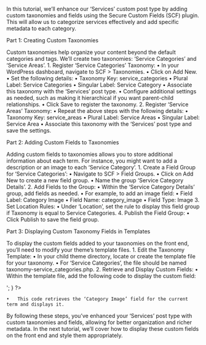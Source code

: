 In this tutorial, we’ll enhance our ‘Services’ custom post type by adding custom taxonomies and fields using the Secure Custom Fields (SCF) plugin. This will allow us to categorize services effectively and add specific metadata to each category.

Part 1: Creating Custom Taxonomies

Custom taxonomies help organize your content beyond the default categories and tags. We’ll create two taxonomies: ‘Service Categories’ and ‘Service Areas’.
	1.	Register ‘Service Categories’ Taxonomy:
	•	In your WordPress dashboard, navigate to SCF > Taxonomies.
	•	Click on Add New.
	•	Set the following details:
	•	Taxonomy Key: service_categories
	•	Plural Label: Service Categories
	•	Singular Label: Service Category
	•	Associate this taxonomy with the ‘Services’ post type.
	•	Configure additional settings as needed, such as making it hierarchical if you want parent-child relationships.
	•	Click Save to register the taxonomy.
	2.	Register ‘Service Areas’ Taxonomy:
	•	Repeat the above steps with the following details:
	•	Taxonomy Key: service_areas
	•	Plural Label: Service Areas
	•	Singular Label: Service Area
	•	Associate this taxonomy with the ‘Services’ post type and save the settings.

Part 2: Adding Custom Fields to Taxonomies

Adding custom fields to taxonomies allows you to store additional information about each term. For instance, you might want to add a description or an image to each ‘Service Category’.
	1.	Create a Field Group for ‘Service Categories’:
	•	Navigate to SCF > Field Groups.
	•	Click on Add New to create a new field group.
	•	Name the group ‘Service Category Details’.
	2.	Add Fields to the Group:
	•	Within the ‘Service Category Details’ group, add fields as needed.
	•	For example, to add an image field:
	•	Field Label: Category Image
	•	Field Name: category_image
	•	Field Type: Image
	3.	Set Location Rules:
	•	Under ‘Location’, set the rule to display this field group if Taxonomy is equal to Service Categories.
	4.	Publish the Field Group:
	•	Click Publish to save the field group.

Part 3: Displaying Custom Taxonomy Fields in Templates

To display the custom fields added to your taxonomies on the front end, you’ll need to modify your theme’s template files.
	1.	Edit the Taxonomy Template:
	•	In your child theme directory, locate or create the template file for your taxonomy.
	•	For ‘Service Categories’, the file should be named taxonomy-service_categories.php.
	2.	Retrieve and Display Custom Fields:
	•	Within the template file, add the following code to display the custom field:

<?php
// Get the current taxonomy term
$term = get_queried_object();

// Get the custom field value
$category_image = get_field('category_image', $term);

// Display the custom field
if ($category_image) {
    echo '<img src="' . esc_url($category_image['url']) . '" alt="' . esc_attr($category_image['alt']) . '">';
}
?>


	•	This code retrieves the ‘Category Image’ field for the current term and displays it.

By following these steps, you’ve enhanced your ‘Services’ post type with custom taxonomies and fields, allowing for better organization and richer metadata. In the next tutorial, we’ll cover how to display these custom fields on the front end and style them appropriately.